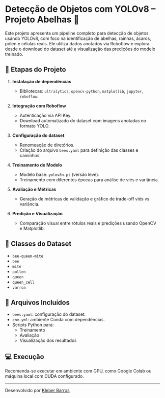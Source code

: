 # Detecção de Objetos com YOLOv8 – Projeto Abelhas 🐝

Este projeto apresenta um pipeline completo para detecção de objetos usando YOLOv8, com foco na identificação de abelhas, rainhas, ácaros, pólen e células reais. Ele utiliza dados anotados via Roboflow e explora desde o download do dataset até a visualização das predições do modelo treinado.

## 🔧 Etapas do Projeto

1. **Instalação de dependências**
   - Bibliotecas: `ultralytics`, `opencv-python`, `matplotlib`, `jupyter`, `roboflow`.

2. **Integração com Roboflow**
   - Autenticação via API Key.
   - Download automatizado do dataset com imagens anotadas no formato YOLO.

3. **Configuração do dataset**
   - Renomeação de diretórios.
   - Criação do arquivo `bees.yaml` para definição das classes e caminhos.

4. **Treinamento do Modelo**
   - Modelo base: `yolov8n.pt` (versão leve).
   - Treinamento com diferentes épocas para análise de viés e variância.

5. **Avaliação e Métricas**
   - Geração de métricas de validação e gráfico de trade-off viés vs variância.

6. **Predição e Visualização**
   - Comparação visual entre rótulos reais e predições usando OpenCV e Matplotlib.

## 🐝 Classes do Dataset

- `bee-queen-mite`
- `bee`
- `mite`
- `pollen`
- `queen`
- `queen_cell`
- `varroa`

## 📁 Arquivos Incluídos

- `bees.yaml`: configuração do dataset.
- `env.yml`: ambiente Conda com dependências.
- Scripts Python para:
  - Treinamento
  - Avaliação
  - Visualização dos resultados

## 💻 Execução

Recomenda-se executar em ambiente com GPU, como Google Colab ou máquina local com CUDA configurado.

---

Desenvolvido por [Kleber Barros](https://github.com/kleberbarros9)